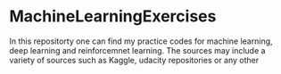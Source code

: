 # MachineLearningExercises
In this repositorty one can find my practice codes for machine learning, deep learning and reinforcemnet learning. The sources may include a variety of sources such as Kaggle, udacity repositories or any other
